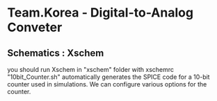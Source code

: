 # Team.Korea - Digital-to-Analog Conveter

## Schematics : Xschem
you should run Xschem in "xschem" folder with xschemrc
"10bit_Counter.sh" automatically generates the SPICE code for a 10-bit counter used in simulations. We can configure various options for the counter.

